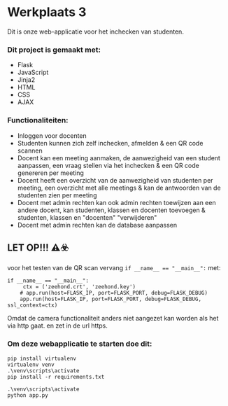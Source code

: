 # Werkplaats 3 
Dit is onze web-applicatie voor het inchecken van studenten.

### Dit project is gemaakt met:
- Flask
- JavaScript
- Jinja2
- HTML
- CSS
- AJAX

### Functionaliteiten:
- Inloggen voor docenten
- Studenten kunnen zich zelf inchecken, afmelden & een QR code scannen
- Docent kan een meeting aanmaken, de aanwezigheid van een student aanpassen, een vraag stellen via het inchecken &
een QR code genereren per meeting
- Docent heeft een overzicht van de aanwezigheid van studenten per meeting, 
een overzicht met alle meetings & kan de antwoorden van de studenten zien per meeting
- Docent met admin rechten kan ook admin rechten toewijzen aan een andere docent, kan studenten, klassen en docenten toevoegen &
studenten, klassen en "docenten" "verwijderen"
- Docent met admin rechten kan de database aanpassen

## LET OP!!! :warning::biohazard:
voor het testen van de QR scan vervang ```if __name__ == "__main__":``` met:
```
if __name__ == "__main__":
     ctx = ('zeehond.crt', 'zeehond.key')
    # app.run(host=FLASK_IP, port=FLASK_PORT, debug=FLASK_DEBUG)
    app.run(host=FLASK_IP, port=FLASK_PORT, debug=FLASK_DEBUG, ssl_context=ctx)
```
Omdat de camera functionaliteit anders niet aangezet kan worden als het via http gaat.
en zet in de url https.


### Om deze webapplicatie te starten doe dit:
```
pip install virtualenv
virtualenv venv
.\venv\scripts\activate
pip install -r requirements.txt

.\venv\scripts\activate
python app.py
```